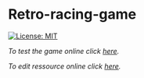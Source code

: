 # Retro-racing-game
[![License: MIT](https://img.shields.io/badge/License-MIT-yellow.svg)](LICENSE)

*To test the game online click [here](https://kitao.github.io/pyxel/wasm/launcher/?run=rattlessnake.retro-racing-game.game).*

*To edit ressource online click [here](https://kitao.github.io/pyxel/wasm/launcher/?edit=rattlessnake.retro-racing-game.graphics).*
